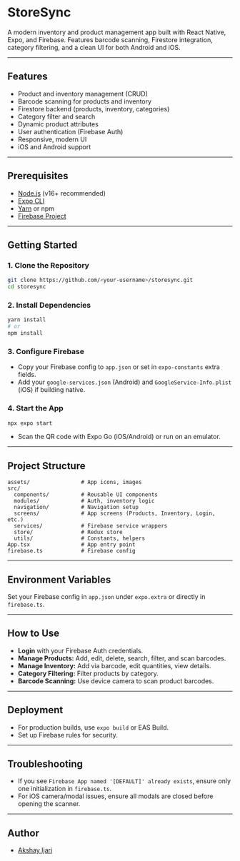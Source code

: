 # StoreSync

A modern inventory and product management app built with React Native, Expo, and Firebase. Features barcode scanning, Firestore integration, category filtering, and a clean UI for both Android and iOS.

---

## Features
- Product and inventory management (CRUD)
- Barcode scanning for products and inventory
- Firestore backend (products, inventory, categories)
- Category filter and search
- Dynamic product attributes
- User authentication (Firebase Auth)
- Responsive, modern UI
- iOS and Android support

---

## Prerequisites
- [Node.js](https://nodejs.org/) (v16+ recommended)
- [Expo CLI](https://docs.expo.dev/get-started/installation/)
- [Yarn](https://classic.yarnpkg.com/en/docs/install/) or npm
- [Firebase Project](https://console.firebase.google.com/)

---

## Getting Started

### 1. Clone the Repository
```sh
git clone https://github.com/<your-username>/storesync.git
cd storesync
```

### 2. Install Dependencies
```sh
yarn install
# or
npm install
```

### 3. Configure Firebase
- Copy your Firebase config to `app.json` or set in `expo-constants` extra fields.
- Add your `google-services.json` (Android) and `GoogleService-Info.plist` (iOS) if building native.

### 4. Start the App
```sh
npx expo start
```
- Scan the QR code with Expo Go (iOS/Android) or run on an emulator.

---

## Project Structure
```
assets/                # App icons, images
src/
  components/          # Reusable UI components
  modules/             # Auth, inventory logic
  navigation/          # Navigation setup
  screens/             # App screens (Products, Inventory, Login, etc.)
  services/            # Firebase service wrappers
  store/               # Redux store
  utils/               # Constants, helpers
App.tsx                # App entry point
firebase.ts            # Firebase config
```

---

## Environment Variables
Set your Firebase config in `app.json` under `expo.extra` or directly in `firebase.ts`.

---

## How to Use
- **Login** with your Firebase Auth credentials.
- **Manage Products:** Add, edit, delete, search, filter, and scan barcodes.
- **Manage Inventory:** Add via barcode, edit quantities, view details.
- **Category Filtering:** Filter products by category.
- **Barcode Scanning:** Use device camera to scan product barcodes.

---

## Deployment
- For production builds, use `expo build` or EAS Build.
- Set up Firebase rules for security.

---

## Troubleshooting
- If you see `Firebase App named '[DEFAULT]' already exists`, ensure only one initialization in `firebase.ts`.
- For iOS camera/modal issues, ensure all modals are closed before opening the scanner.

---

## Author
- [Akshay Ijari](https://github.com/akshayijari)
